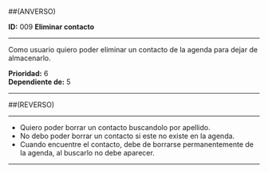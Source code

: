 ##(ANVERSO)

__ID:__ 009                 __Eliminar contacto__
___

Como usuario quiero poder eliminar un contacto de la agenda
para dejar de almacenarlo.


  __Prioridad:__ 6  
  __Dependiente de:__ 5

___

##(REVERSO)
___

- Quiero poder borrar un contacto buscandolo por apellido.
- No debo poder borrar un contacto si este no existe en la agenda.
- Cuando encuentre el contacto, debe de borrarse permanentemente de
  la agenda, al buscarlo no debe aparecer.

___
